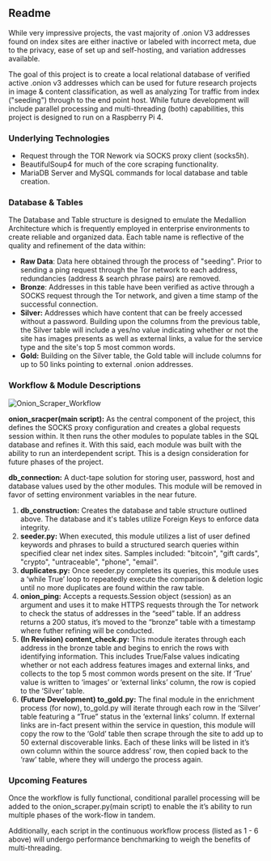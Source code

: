 ## Readme
While very impressive projects, the vast majority of .onion V3 addresses found on index sites are either inactive or labeled with incorrect meta, due to the privacy, ease of set up and self-hosting, and variation addresses available. 

The goal of this project is to create a local relational database of verified active .onion v3 addresses which can be used for future research projects in image & content classification, as well as analyzing Tor traffic from index ("seeding") through to the end point host. While future development will include parallel processing and multi-threading (both) capabilities, this project is designed to run on a Raspberry Pi 4. 


### Underlying Technologies
- Request through the TOR Nework via SOCKS proxy client (socks5h).
- BeautifulSoup4 for much of the core scraping functionality.
- MariaDB Server and MySQL commands for local database and table creation.

### Database & Tables
The Database and Table structure is designed to emulate the Medallion Architecture which is frequently employed in enterprise environments to create reliable and organized data. Each table name is reflective of the quality and refinement of the data within:
- **Raw Data**: Data here obtained through the process of "seeding". Prior to sending a ping request through the Tor network to each address, redundancies (address & search phrase pairs) are removed.
- **Bronze**: Addresses in this table have been verified as active through a SOCKS request through the Tor network, and given a time stamp of the successful connection. 
- **Silver:** Addresses which have content that can be freely accessed without a password. Building upon the columns from the previous table, the Silver table will include a yes/no value indicating whether or not the site has images presents as well as external links, a value for the service type and the site's top 5 most common words.
- **Gold:** Building on the Silver table, the Gold table will include columns for up to 50 links pointing to external .onion addresses. 

### Workflow & Module Descriptions
![Onion_Scraper_Workflow](https://github.com/TylerG01/onion_scraper/assets/133159382/d6d43f12-c9ca-4622-806a-9574842d566d)

**onion_sracper(main script):** As the central component of the project, this defines the SOCKS proxy configuration and creates a global requests session within. It then runs the other modules to populate tables in the SQL database and refines it. With this said, each module was built with the ability to run an interdependent script. This is a design consideration for future phases of the project. 

**db_connection:** A duct-tape solution for storing user, password, host and database values used by the other modules. This module will be removed in favor of setting environment variables in the near future. 

1. **db_construction:** Creates the database and table structure outlined above. The database and it's tables utilize Foreign Keys to enforce data integrity.
2. **seeder.py:** When executed, this module utilizes a list of user defined keywords and phrases to build a structured search queries within specified clear net index sites. Samples included: "bitcoin", "gift cards", "crypto", "untraceable", "phone", "email".
3. **duplicates.py:** Once seeder.py completes its queries, this module uses a ‘while True’ loop to repeatedly execute the comparison & deletion logic until no more duplicates are found within the raw table. 
4. **onion_ping:** Accepts a requests.Session object (session) as an argument and uses it to make HTTPS requests through the Tor network to check the status of addresses in the “seed” table. If an address returns a 200 status, it’s moved to the “bronze” table with a timestamp where futher refining will be conducted.
5. **(In Revision) content_check.py:** This module iterates through each address in the bronze table and begins to enrich the rows with identifying information. This includes True/False values indicating whether or not each address features images and external links, and collects to the top 5 most common words present on the site. If ‘True’ value is written to ‘images’ or ‘external links’ column, the row is copied to the ‘Silver’ table.
6. **(Future Development) to_gold.py:** The final module in the enrichment process (for now), to_gold.py will iterate through each row in the ‘Silver’ table featuring a “True” status in the ‘external links’ column. If external links are in-fact present within the service in question, this module will copy the row to the ‘Gold’ table then scrape through the site to add up to 50 external discoverable links. Each of these links will be listed in it’s own column within the source address’ row, then copied back to the ‘raw’ table, where they will undergo the process again.

### Upcoming Features
Once the workflow is fully functional, conditional parallel processing will be added to the onion_scraper.py(main script) to enable the it’s ability to run multiple phases of the work-flow in tandem.  

Additionally, each script in the continuous workflow process (listed as 1 - 6 above) will undergo performance benchmarking to weigh the benefits of multi-threading. 




